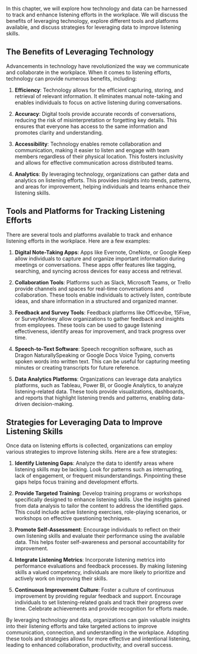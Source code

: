 
In this chapter, we will explore how technology and data can be harnessed to track and enhance listening efforts in the workplace. We will discuss the benefits of leveraging technology, explore different tools and platforms available, and discuss strategies for leveraging data to improve listening skills.

## The Benefits of Leveraging Technology

Advancements in technology have revolutionized the way we communicate and collaborate in the workplace. When it comes to listening efforts, technology can provide numerous benefits, including:

1. **Efficiency**: Technology allows for the efficient capturing, storing, and retrieval of relevant information. It eliminates manual note-taking and enables individuals to focus on active listening during conversations.
    
2. **Accuracy**: Digital tools provide accurate records of conversations, reducing the risk of misinterpretation or forgetting key details. This ensures that everyone has access to the same information and promotes clarity and understanding.
    
3. **Accessibility**: Technology enables remote collaboration and communication, making it easier to listen and engage with team members regardless of their physical location. This fosters inclusivity and allows for effective communication across distributed teams.
    
4. **Analytics**: By leveraging technology, organizations can gather data and analytics on listening efforts. This provides insights into trends, patterns, and areas for improvement, helping individuals and teams enhance their listening skills.
    

## Tools and Platforms for Tracking Listening Efforts

There are several tools and platforms available to track and enhance listening efforts in the workplace. Here are a few examples:

1. **Digital Note-Taking Apps**: Apps like Evernote, OneNote, or Google Keep allow individuals to capture and organize important information during meetings or conversations. These apps offer features like tagging, searching, and syncing across devices for easy access and retrieval.
    
2. **Collaboration Tools**: Platforms such as Slack, Microsoft Teams, or Trello provide channels and spaces for real-time conversations and collaboration. These tools enable individuals to actively listen, contribute ideas, and share information in a structured and organized manner.
    
3. **Feedback and Survey Tools**: Feedback platforms like Officevibe, 15Five, or SurveyMonkey allow organizations to gather feedback and insights from employees. These tools can be used to gauge listening effectiveness, identify areas for improvement, and track progress over time.
    
4. **Speech-to-Text Software**: Speech recognition software, such as Dragon NaturallySpeaking or Google Docs Voice Typing, converts spoken words into written text. This can be useful for capturing meeting minutes or creating transcripts for future reference.
    
5. **Data Analytics Platforms**: Organizations can leverage data analytics platforms, such as Tableau, Power BI, or Google Analytics, to analyze listening-related data. These tools provide visualizations, dashboards, and reports that highlight listening trends and patterns, enabling data-driven decision-making.
    

## Strategies for Leveraging Data to Improve Listening Skills

Once data on listening efforts is collected, organizations can employ various strategies to improve listening skills. Here are a few strategies:

1. **Identify Listening Gaps**: Analyze the data to identify areas where listening skills may be lacking. Look for patterns such as interrupting, lack of engagement, or frequent misunderstandings. Pinpointing these gaps helps focus training and development efforts.
    
2. **Provide Targeted Training**: Develop training programs or workshops specifically designed to enhance listening skills. Use the insights gained from data analysis to tailor the content to address the identified gaps. This could include active listening exercises, role-playing scenarios, or workshops on effective questioning techniques.
    
3. **Promote Self-Assessment**: Encourage individuals to reflect on their own listening skills and evaluate their performance using the available data. This helps foster self-awareness and personal accountability for improvement.
    
4. **Integrate Listening Metrics**: Incorporate listening metrics into performance evaluations and feedback processes. By making listening skills a valued competency, individuals are more likely to prioritize and actively work on improving their skills.
    
5. **Continuous Improvement Culture**: Foster a culture of continuous improvement by providing regular feedback and support. Encourage individuals to set listening-related goals and track their progress over time. Celebrate achievements and provide recognition for efforts made.
    

By leveraging technology and data, organizations can gain valuable insights into their listening efforts and take targeted actions to improve communication, connection, and understanding in the workplace. Adopting these tools and strategies allows for more effective and intentional listening, leading to enhanced collaboration, productivity, and overall success.
